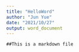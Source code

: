 ```yaml
---
title: "HelloWord"
author: "Jun Yue"
date: "2021/10/27"
output: word_document
---
```


```{r setup, include=FALSE}
##This is a markdown file
```

